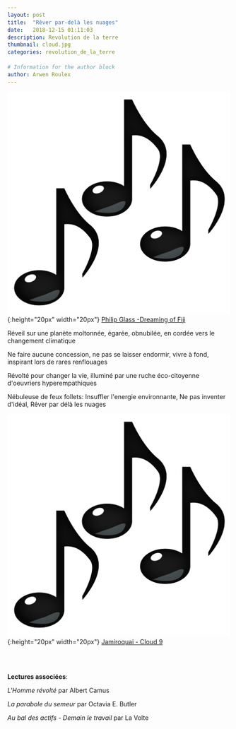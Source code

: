 ```yaml
---
layout: post
title:  "Rêver par-delà les nuages"
date:   2018-12-15 01:11:03
description: Revolution de la terre
thumbnail: cloud.jpg
categories: revolution_de_la_terre

# Information for the author block
author: Arwen Roulex
---
```


 



![](/assets/img/notes.png){:height="20px" width="20px"} [Philip Glass -Dreaming of Fiji][link1] 

Réveil sur une planète moltonnée, égarée, obnubilée, en cordée vers le changement climatique

Ne faire aucune concession, ne pas se laisser endormir, vivre à fond, inspirant lors de rares renflouages

Révolté pour changer la vie, illuminé par une ruche éco-citoyenne d'oeuvriers hyperempathiques

Nébuleuse de feux follets: Insuffler l'energie environnante, Ne pas inventer d'idéal, Rêver par délà les nuages

![](/assets/img/notes.png){:height="20px" width="20px"} [Jamiroquai - Cloud 9][link2] 

[link1]: https://www.youtube.com/watch?v=Yk8MsOvYns4
[link2]: https://www.youtube.com/watch?v=fVMtKQMAZqw

<br/>
<br/>


**Lectures associées**: 

_L'Homme révolté_ par Albert Camus

_La parabole du semeur_ par Octavia E. Butler

_Au bal des actifs - Demain le travail_ par La Volte
